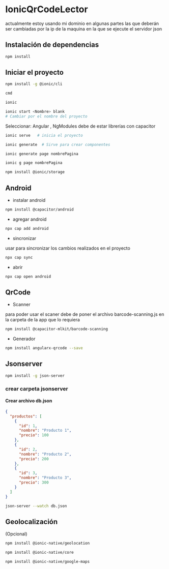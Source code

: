 # IonicQrCodeLector

actualmente estoy usando mi dominio en algunas partes las que deberán ser cambiadas por la ip de la maquina en la que se ejecute el servidor json

## Instalación de dependencias

```sh
npm install
```

## Iniciar el proyecto

```sh
npm install -g @ionic/cli  
```

```sh
cmd
```

```sh
ionic
```

```sh
ionic start <Nombre> blank     
# Cambiar por el nombre del proyecto
```

Seleccionar: Angular , NgModules
debe de estar librerías con capacitor

```sh
ionic serve   # inicia el proyecto
```

```sh
ionic generate  # Sirve para crear componentes
```

```sh
ionic generate page nombrePagina
```

```sh
ionic g page nombrePagina
```

```sh
npm install @ionic/storage
```

## Android

- instalar android
  
```sh
npm install @capacitor/android
```

- agregar android

```sh
npx cap add android
```

- sincronizar 
  
usar para sincronizar los cambios realizados en el proyecto

```sh
npx cap sync
```

- abrir
  
```sh
npx cap open android
```

## QrCode

- Scanner
  
para poder usar el scaner debe de poner el archivo barcode-scanning.js en la carpeta de la app que lo requiera
  
```sh
npm install @capacitor-mlkit/barcode-scanning
```

- Generador
  
```sh
npm install angularx-qrcode --save
```

## Jsonserver

```sh
npm install -g json-server
```

### crear carpeta jsonserver

#### Crear archivo db.json

```json
{
  "productos": [
    {
      "id": 1,
      "nombre": "Producto 1",
      "precio": 100
    },
    {
      "id": 2,
      "nombre": "Producto 2",
      "precio": 200
    },
    {
      "id": 3,
      "nombre": "Producto 3",
      "precio": 300
    }
  ]
}
```

```sh
json-server --watch db.json
```

## Geolocalización


(Opcional)


```sh
npm install @ionic-native/geolocation
```

```sh
npm install @ionic-native/core
```

```sh
npm install @ionic-native/google-maps
```
